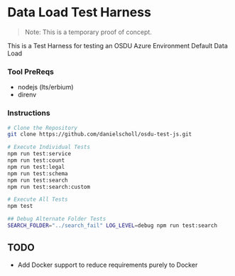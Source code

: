 # Data Load Test Harness

>Note: This is a temporary proof of concept.

This is a Test Harness for testing an OSDU Azure Environment Default Data Load

### Tool PreReqs

- nodejs (lts/erbium)
- direnv

### Instructions


```bash
# Clone the Repository
git clone https://github.com/danielscholl/osdu-test-js.git

# Execute Individual Tests
npm run test:service
npm run test:count
npm run test:legal
npm run test:schema
npm run test:search
npm run test:search:custom

# Execute All Tests
npm test

## Debug Alternate Folder Tests
SEARCH_FOLDER="../search_fail" LOG_LEVEL=debug npm run test:search
```

## TODO

- Add Docker support to reduce requirements purely to Docker
